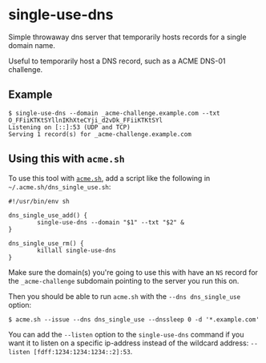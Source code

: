 # single-use-dns

Simple throwaway dns server that temporarily hosts records for a single domain name.

Useful to temporarily host a DNS record, such as a ACME DNS-01 challenge.

## Example

```
$ single-use-dns --domain _acme-challenge.example.com --txt O_FFiiKTKtSYllnIKhXteCYji_d2vDk_FFiiKTKtSYl
Listening on [::]:53 (UDP and TCP)
Serving 1 record(s) for _acme-challenge.example.com
```

## Using this with `acme.sh`

To use this tool with [`acme.sh`](https://acme.sh/), add a script like the
following in `~/.acme.sh/dns_single_use.sh`:

```
#!/usr/bin/env sh

dns_single_use_add() {
        single-use-dns --domain "$1" --txt "$2" &
}

dns_single_use_rm() {
        killall single-use-dns
}
```

Make sure the domain(s) you're going to use this with have an `NS` record
for the `_acme-challenge` subdomain pointing to the server you run this on.

Then you should be able to run `acme.sh` with the `--dns dns_single_use` option:

```
$ acme.sh --issue --dns dns_single_use --dnssleep 0 -d '*.example.com'
```

You can add the `--listen` option to the `single-use-dns` command if you want
it to listen on a specific ip-address instead of the wildcard address:
`--listen [fdff:1234:1234:1234::2]:53`.

